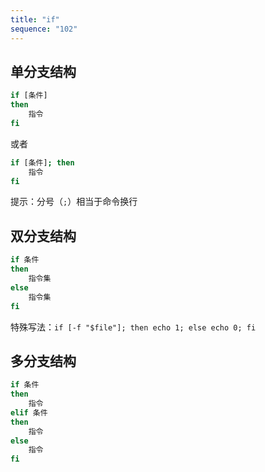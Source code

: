 ```yaml
---
title: "if"
sequence: "102"
---
```


## 单分支结构

```bash
if [条件]
then
    指令
fi
```

或者

```bash
if [条件]; then
    指令
fi
```

提示：分号（`;`）相当于命令换行

## 双分支结构

```bash
if 条件
then
    指令集
else
    指令集
fi
```

特殊写法：`if [-f "$file"]; then echo 1; else echo 0; fi`

## 多分支结构

```bash
if 条件
then
    指令
elif 条件
then
    指令
else
    指令
fi
```
